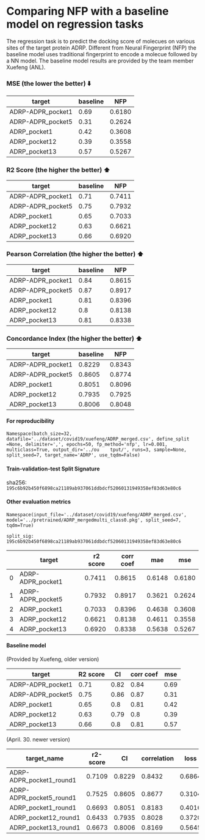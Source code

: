# Comparing NFP with a baseline model on regression tasks

The regression task is to predict the docking score of molecues on various
sites of the target protein ADRP.  Different from Neural Fingerprint (NFP) the
baseline model uses traditional fingerprint to encode a molecue followed by a
NN model. The baseline model results are provided by the team member Xuefeng
(ANL).

### MSE (the lower the better)  :arrow_down: 

target             | baseline | NFP    |
|------------------|----------|--------|
|ADRP-ADPR_pocket1 | 0.69     | 0.6180 |
|ADRP-ADPR_pocket5 | 0.31     | 0.2624 |
|ADRP_pocket1      | 0.42     | 0.3608 |
|ADRP_pocket12     | 0.39     | 0.3558 |
|ADRP_pocket13     | 0.57     | 0.5267 |

### R2 Score (the higher the better) :arrow_up:
| target            | baseline  | NFP    |
|-------------------|-----------|--------|
| ADRP-ADPR_pocket1 | 0.71      | 0.7411 |
| ADRP-ADPR_pocket5 | 0.75      | 0.7932 |
| ADRP_pocket1      | 0.65      | 0.7033 |
| ADRP_pocket12     | 0.63      | 0.6621 |
| ADRP_pocket13     | 0.66      | 0.6920 |

### Pearson Correlation (the higher the better) :arrow_up:

| target            | baseline    | NFP    |
|-------------------|-------------|--------|
| ADRP-ADPR_pocket1 | 0.84        | 0.8615 |
| ADRP-ADPR_pocket5 | 0.87        | 0.8917 |
| ADRP_pocket1      | 0.81        | 0.8396 |
| ADRP_pocket12     | 0.8         | 0.8138 |
| ADRP_pocket13     | 0.81        | 0.8338 |

### Concordance Index (the higher the better) :arrow_up:

| target            | baseline    | NFP      |
|-------------------|-------------|----------|
| ADRP-ADPR_pocket1 | 0.8229      | 0.8343   |
| ADRP-ADPR_pocket5 | 0.8605      | 0.8774   |
| ADRP_pocket1      | 0.8051      | 0.8096   |
| ADRP_pocket12     | 0.7935      | 0.7925   |
| ADRP_pocket13     | 0.8006      | 0.8048   |


#### For reproducibility

`Namespace(batch_size=32, datafile='../dataset/covid19/xuefeng/ADRP_merged.csv', define_split    =None, delimiter=',', epochs=50, fp_method='nfp', lr=0.001, multiclass=True, output_dir='../ou    tput/', runs=3, sample=None, split_seed=7, target_name='ADRP', use_tqdm=False)`

#### Train-validation-test Split Signature

sha256: `195c6b92b450f6898ca21189ab937061ddbdcf52060131949358ef83d63e80c6`


#### Other evaluation metrics
`Namespace(input_file='../dataset/covid19/xuefeng/ADRP_merged.csv', model='../pretrained/ADRP_mergedmulti_class0.pkg', split_seed=7, tqdm=True)`

`split_sig: 195c6b92b450f6898ca21189ab937061ddbdcf52060131949358ef83d63e80c6`

|    | target            |   r2 score |   corr coef |    mae |    mse |
|----|-------------------|------------|-------------|--------|--------|
|  0 | ADRP-ADPR_pocket1 |     0.7411 |      0.8615 | 0.6148 | 0.6180 |
|  1 | ADRP-ADPR_pocket5 |     0.7932 |      0.8917 | 0.3621 | 0.2624 |
|  2 | ADRP_pocket1      |     0.7033 |      0.8396 | 0.4638 | 0.3608 |
|  3 | ADRP_pocket12     |     0.6621 |      0.8138 | 0.4611 | 0.3558 |
|  4 | ADRP_pocket13     |     0.6920 |      0.8338 | 0.5638 | 0.5267 |


#### Baseline model
(Provided by Xuefeng, older version)

|target            | R2 score | CI   | corr coef | mse    |
|------------------|----------|------|-----------|--------|
|ADRP-ADPR_pocket1 | 0.71     | 0.82 | 0.84      | 0.69   |
|ADRP-ADPR_pocket5 | 0.75     | 0.86 | 0.87      | 0.31   |
|ADRP_pocket1      | 0.65     | 0.8  | 0.81      | 0.42   |
|ADRP_pocket12     | 0.63     | 0.79 | 0.8       | 0.39   |
|ADRP_pocket13     | 0.66     | 0.8  | 0.81      | 0.57   |


(April. 30. newer version)

| target_name              | r2-score    | CI       | correlation | loss       |
|--------------------------|-------------|----------|-------------|------------|
| ADRP-ADPR_pocket1_round1 | 0.7109      | 0.8229   | 0.8432      | 0.6864     |
| ADRP-ADPR_pocket5_round1 | 0.7525      | 0.8605   | 0.8677      | 0.3104     |
| ADRP_pocket1_round1      | 0.6693      | 0.8051   | 0.8183      | 0.4016     |
| ADRP_pocket12_round1     | 0.6433      | 0.7935   | 0.8028      | 0.3720     |
| ADRP_pocket13_round1     | 0.6673      | 0.8006   | 0.8169      | 0.5645     |
